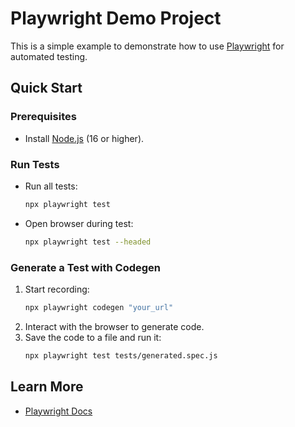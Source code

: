 # Playwright Demo Project

This is a simple example to demonstrate how to use [Playwright](https://playwright.dev/) for automated testing.

## Quick Start

### Prerequisites
- Install [Node.js](https://nodejs.org/) (16 or higher).

### Run Tests
- Run all tests:
  ```bash
  npx playwright test
  ```
- Open browser during test:
  ```bash
  npx playwright test --headed
  ```

### Generate a Test with Codegen
1. Start recording:
   ```bash
   npx playwright codegen "your_url"
   ```
2. Interact with the browser to generate code.
3. Save the code to a file and run it:
   ```bash
   npx playwright test tests/generated.spec.js
   ```

## Learn More
- [Playwright Docs](https://playwright.dev/docs/intro)
